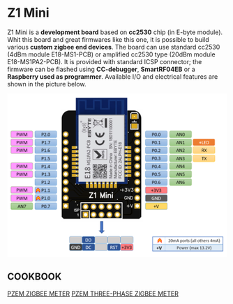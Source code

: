 # Z1 Mini


Z1 Mini is a **development board** based on **cc2530** chip (in E-byte module). 
Whit this board and great firmwares like this one, it is possible to build various **custom zigbee end devices**.
The board can use standard cc2530 (4dBm module E18-MS1-PCB) or amplified cc2530 type (20dBm module E18-MS1PA2-PCB).
It is provided with standard ICSP connector; the firmware can be flashed using **CC-debugger**, **SmartRF04EB** or a **Raspberry used as programmer**.
Available I/O and electrical features are shown in the picture below.

<img src="https://github.com/Gio-dot/Z1-Mini/blob/gh-pages/images/Z1%20Mini%20Pinout.png?raw=true" width="850'">


## COOKBOOK

[PZEM ZIGBEE METER](https://gio-dot.github.io/Z1-Mini/pzem-zigbee-meter)
[PZEM THREE-PHASE ZIGBEE METER](https://gio-dot.github.io/Z1-Mini/pzem-three-phase-zigbee-meter)




